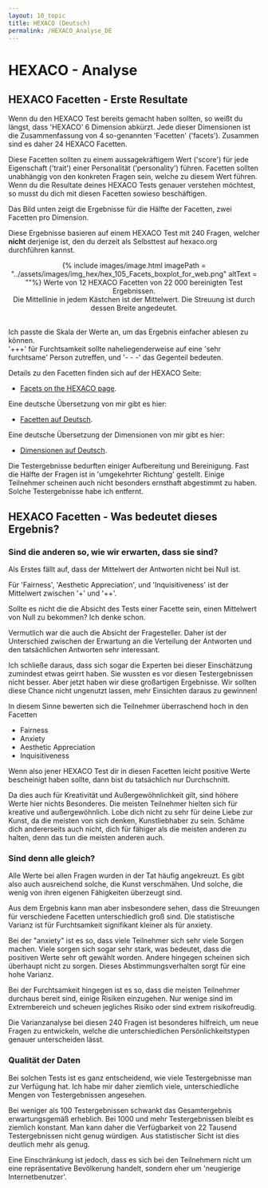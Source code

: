 ```yaml
---
layout: 10_topic
title: HEXACO (Deutsch)
permalink: /HEXACO_Analyse_DE
---
```


# HEXACO - Analyse

## HEXACO Facetten - Erste Resultate

Wenn du den HEXACO Test bereits gemacht haben sollten, so weißt du längst, dass 'HEXACO' 6 Dimension abkürzt. Jede dieser Dimensionen ist die Zusammenfassung von 4 so-genannten 'Facetten' ('facets'). Zusammen sind es daher 24 HEXACO Facetten.

Diese Facetten sollten zu einem aussagekräftigem Wert ('score') für jede Eigenschaft ('trait') einer Personalität ('personality') führen. 
Facetten sollten unabhängig von den konkreten Fragen sein, welche zu diesem Wert führen.
Wenn du die Resultate deines HEXACO Tests genauer verstehen möchtest, so musst du dich mit diesen Facetten sowieso beschäftigen.

Das Bild unten zeigt die Ergebnisse für die Hälfte der Facetten, zwei Facetten pro Dimension.

Diese Ergebnisse basieren auf einem HEXACO Test mit 240 Fragen, welcher **nicht** derjenige ist, den du derzeit als Selbsttest auf hexaco.org durchführen kannst.


<center>
{% include images/image.html imagePath = "../assets/images/img_hex/hex_105_Facets_boxplot_for_web.png" altText =  ""%}
Werte von 12 HEXACO Facetten von 22 000 bereinigten Test Ergebnissen. <br>Die Mittellinie in jedem Kästchen ist der Mittelwert. Die Streuung ist durch dessen Breite angedeutet.
</center><br>

Ich passte die Skala der Werte an, um das Ergebnis einfacher ablesen zu können.<br>
'+++' für Furchtsamkeit sollte naheliegenderweise auf eine 'sehr furchtsame' Person zutreffen, und '- - -' das Gegenteil bedeuten.

Details zu den Facetten finden sich auf der HEXACO Seite:
- [Facets on the HEXACO page](http://hexaco.org/scaledescriptions).

Eine deutsche Übersetzung von mir gibt es hier: 
- [Facetten auf Deutsch](facetten_DE).

Eine deutsche Übersetzung der Dimensionen von mir gibt es hier:
- [Dimensionen auf Deutsch](dimensions_DE).

Die Testergebnisse bedurften einiger Aufbereitung und Bereinigung. Fast die Hälfte der Fragen ist in 'umgekehrter Richtung' gestellt. Einige Teilnehmer scheinen auch nicht besonders ernsthaft abgestimmt zu haben. Solche Testergebnisse habe ich entfernt.


## HEXACO Facetten - Was bedeutet dieses Ergebnis?

### Sind die anderen so, wie wir erwarten, dass sie sind?

Als Erstes fällt auf, dass der Mittelwert der Antworten nicht bei Null ist. 

Für 'Fairness', 'Aesthetic Appreciation', und 'Inquisitiveness' ist der Mittelwert zwischen '+' und '++'.<br>

Sollte es nicht die die Absicht des Tests einer Facette sein, einen Mittelwert von Null zu bekommen?
Ich denke schon.

Vermutlich war die auch die Absicht der Fragesteller. Daher ist der Unterschied zwischen der Erwartung an die Verteilung der Antworten und den tatsächlichen Antworten sehr interessant. 

Ich schließe daraus, dass sich sogar die Experten bei dieser Einschätzung zumindest etwas geirrt haben. 
Sie wussten es vor diesen Testergebnissen nicht besser. Aber jetzt haben wir diese großartigen Ergebnisse. Wir sollten diese Chance nicht ungenutzt lassen,  mehr Einsichten daraus zu gewinnen!

In diesem Sinne bewerten sich die Teilnehmer überraschend hoch in den Facetten
- Fairness
- Anxiety
- Aesthetic Appreciation
- Inquisitiveness

Wenn also jener HEXACO Test dir in diesen Facetten leicht positive Werte bescheinigt haben sollte, dann bist du tatsächlich nur Durchschnitt.

Da dies auch für Kreativität und Außergewöhnlichkeit gilt, sind höhere Werte hier nichts Besonderes. Die meisten Teilnehmer hielten sich für kreative und außergewöhnlich. 
Lobe dich nicht zu sehr für deine Liebe zur Kunst, da die meisten von sich denken, Kunstliebhaber zu sein. 
Schäme dich andererseits auch nicht, dich für fähiger als die meisten anderen zu halten, denn das tun die meisten anderen auch.

### Sind denn alle gleich?

Alle Werte bei allen Fragen wurden in der Tat häufig angekreuzt.
Es gibt also auch ausreichend solche, die Kunst verschmähen. Und solche, die wenig von ihren eigenen Fähigkeiten überzeugt sind.

Aus dem Ergebnis kann man aber insbesondere sehen, dass die Streuungen für verschiedene Facetten unterschiedlich groß sind.
Die statistische Varianz ist für Furchtsamkeit signifikant kleiner als für anxiety.

Bei der "anxiety" ist es so, dass viele Teilnehmer sich sehr viele Sorgen machen. Viele sorgen sich sogar sehr stark, was bedeutet, dass die positiven Werte sehr oft gewählt worden. Andere hingegen scheinen sich überhaupt nicht zu sorgen. Dieses Abstimmungsverhalten sorgt für eine hohe Varianz.

Bei der Furchtsamkeit hingegen ist es so, dass die meisten Teilnehmer durchaus bereit sind, einige Risiken einzugehen. Nur wenige sind im Extrembereich und scheuen jegliches Risiko oder sind extrem risikofreudig. 

Die Varianzanalyse bei diesen 240 Fragen ist besonderes hilfreich, um neue Fragen zu entwickeln, welche die unterschiedlichen Persönlichkeitstypen genauer unterscheiden lässt.


### Qualität der Daten

Bei solchen Tests ist es ganz entscheidend, wie viele Testergebnisse man zur Verfügung hat. Ich habe mir daher ziemlich viele, unterschiedliche Mengen von Testergebnissen angesehen.

Bei weniger als 100 Testergebnissen schwankt das Gesamtergebnis erwartungsgemäß erheblich.
Bei 1000 und mehr Testergebnissen bleibt es ziemlich konstant.
Man kann daher die Verfügbarkeit von 22 Tausend Testergebnissen nicht genug würdigen. Aus statistischer Sicht ist dies deutlich mehr als genug.

Eine Einschränkung ist jedoch, dass es sich bei den Teilnehmern nicht um eine repräsentative Bevölkerung handelt, sondern eher um 'neugierige Internetbenutzer'.

